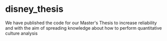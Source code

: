 # disney_thesis
We have published the code for our Master's Thesis to increase reliability and with the aim of spreading knowledge about how to perform quantitative culture analysis
